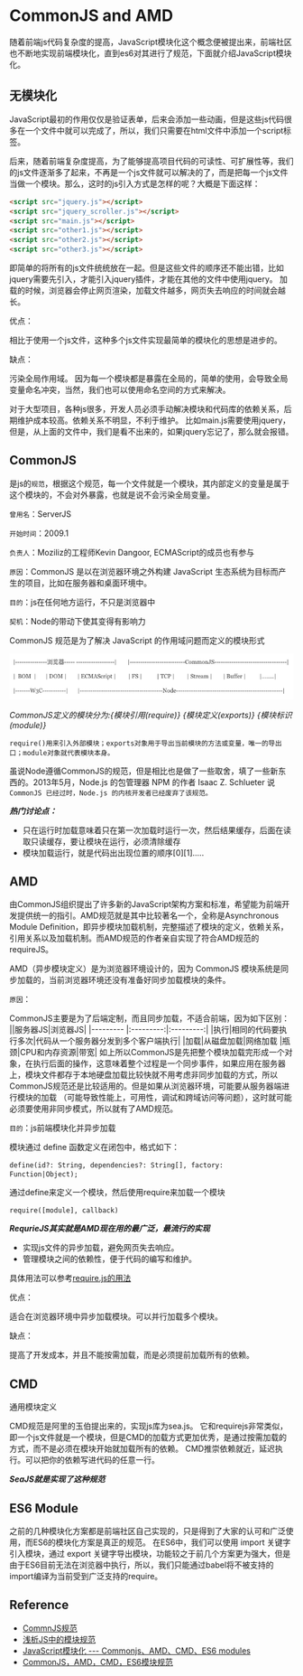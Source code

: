 # CommonJS and AMD

随着前端js代码复杂度的提高，JavaScript模块化这个概念便被提出来，前端社区也不断地实现前端模块化，直到es6对其进行了规范，下面就介绍JavaScript模块化。

## 无模块化

JavaScript最初的作用仅仅是验证表单，后来会添加一些动画，但是这些js代码很多在一个文件中就可以完成了，所以，我们只需要在html文件中添加一个script标签。

后来，随着前端复杂度提高，为了能够提高项目代码的可读性、可扩展性等，我们的js文件逐渐多了起来，不再是一个js文件就可以解决的了，而是把每一个js文件当做一个模块。那么，这时的js引入方式是怎样的呢？大概是下面这样：

```html
<script src="jquery.js"></script>
<script src="jquery_scroller.js"></script>
<script src="main.js"></script>
<script src="other1.js"></script>
<script src="other2.js"></script>
<script src="other3.js"></script>
```

即简单的将所有的js文件统统放在一起。但是这些文件的顺序还不能出错，比如jquery需要先引入，才能引入jquery插件，才能在其他的文件中使用jquery。
加载的时候，浏览器会停止网页渲染，加载文件越多，网页失去响应的时间就会越长。

优点：

相比于使用一个js文件，这种多个js文件实现最简单的模块化的思想是进步的。

缺点：

污染全局作用域。 因为每一个模块都是暴露在全局的，简单的使用，会导致全局变量命名冲突，当然，我们也可以使用命名空间的方式来解决。

对于大型项目，各种js很多，开发人员必须手动解决模块和代码库的依赖关系，后期维护成本较高。依赖关系不明显，不利于维护。 比如main.js需要使用jquery，但是，从上面的文件中，我们是看不出来的，如果jquery忘记了，那么就会报错。

## CommonJS

是js的`规范`，根据这个规范，每一个文件就是一个模块，其内部定义的变量是属于这个模块的，不会对外暴露，也就是说不会污染全局变量。

`曾用名`：ServerJS

`开始时间`：2009.1

`负责人`：Moziliz的工程师Kevin Dangoor, ECMAScript的成员也有参与

`原因`：CommonJS 是以在浏览器环境之外构建 JavaScript 生态系统为目标而产生的项目，比如在服务器和桌面环境中。

`目的`：js在任何地方运行，不只是浏览器中

`契机`：Node的带动下使其变得有影响力

CommonJS 规范是为了解决 JavaScript 的作用域问题而定义的模块形式

![关系图](images/w3c_commonjs_node.png)

_CommonJS定义的模块分为:{模块引用(require)} {模块定义(exports)} {模块标识(module)}_

```text
require()用来引入外部模块；exports对象用于导出当前模块的方法或变量，唯一的导出口；module对象就代表模块本身。
```

虽说Node遵循CommonJS的规范，但是相比也是做了一些取舍，填了一些新东西的。2013年5月，Node.js 的包管理器 NPM 的作者 Isaac Z. Schlueter 说 `CommonJS 已经过时，Node.js 的内核开发者已经废弃了该规范。`

***热门讨论点：***

- 只在运行时加载意味着只在第一次加载时运行一次，然后结果缓存，后面在读取只读缓存，要让模块在运行，必须清除缓存
- 模块加载运行，就是代码出出现位置的顺序[0][1].....

## AMD

由CommonJS组织提出了许多新的JavaScript架构方案和标准，希望能为前端开发提供统一的指引。AMD规范就是其中比较著名一个，全称是Asynchronous Module Definition，即异步模块加载机制，完整描述了模块的定义，依赖关系，引用关系以及加载机制。而AMD规范的作者亲自实现了符合AMD规范的requireJS。

AMD（异步模块定义）是为浏览器环境设计的，因为 CommonJS 模块系统是同步加载的，当前浏览器环境还没有准备好同步加载模块的条件。

`原因`：

CommonJS主要是为了后端定制，而且同步加载，不适合前端，因为如下区别：
||服务器JS|浏览器JS|
|--------- |:---------:|:---------:|
|执行|相同的代码要执行多次|代码从一个服务器分发到多个客户端执行|
|加载|从磁盘加载|网络加载
|瓶颈|CPU和内存资源|带宽|
如上所以CommonJS是先把整个模块加载完形成一个对象，在执行后面的操作，这意味着整个过程是一个同步事件，如果应用在服务器上，模块文件都存于本地硬盘加载比较快就不用考虑非同步加载的方式，所以CommonJS规范还是比较适用的。但是如果从浏览器环境，可能要从服务器端进行模块的加载 （可能导致性能上，可用性，调试和跨域访问等问题），这时就可能必须要使用非同步模式，所以就有了AMD规范。

`目的`：js前端模块化并异步加载

模块通过 define 函数定义在闭包中，格式如下：

```text
define(id?: String, dependencies?: String[], factory: Function|Object);
```

通过define来定义一个模块，然后使用require来加载一个模块

```text
require([module], callback)
```

***RequrieJS其实就是AMD现在用的最广泛，最流行的实现***

- 实现js文件的异步加载，避免网页失去响应。
- 管理模块之间的依赖性，便于代码的编写和维护。

具体用法可以参考[require.js的用法](http://www.ruanyifeng.com/blog/2012/11/require_js.html?bsh_bid=230697246)

优点：

适合在浏览器环境中异步加载模块。可以并行加载多个模块。

缺点：

提高了开发成本，并且不能按需加载，而是必须提前加载所有的依赖。

## CMD

通用模块定义

CMD规范是阿里的玉伯提出来的，实现js库为sea.js。 它和requirejs非常类似，即一个js文件就是一个模块，但是CMD的加载方式更加优秀，是通过按需加载的方式，而不是必须在模块开始就加载所有的依赖。
CMD推崇依赖就近，延迟执行。可以把你的依赖写进代码的任意一行。

***SeaJS就是实现了这种规范***

## ES6 Module

之前的几种模块化方案都是前端社区自己实现的，只是得到了大家的认可和广泛使用，而ES6的模块化方案是真正的规范。 在ES6中，我们可以使用 import 关键字引入模块，通过 export 关键字导出模块，功能较之于前几个方案更为强大，但是由于ES6目前无法在浏览器中执行，所以，我们只能通过babel将不被支持的import编译为当前受到广泛支持的require。

## Reference

- [CommnJS规范](http://zhaoda.net/webpack-handbook/commonjs.html)
- [浅析JS中的模块规范](http://www.cnblogs.com/skylar/p/4065455.html)
- [JavaScript模块化 --- Commonjs、AMD、CMD、ES6 modules](https://www.imooc.com/article/20057)
- [CommonJS，AMD，CMD，ES6模块规范](https://blog.csdn.net/qq_26878975/article/details/72803231)

